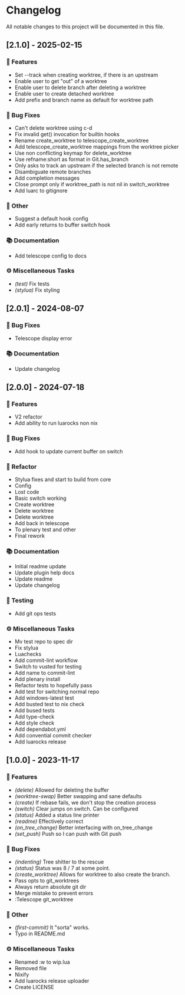 # Changelog

All notable changes to this project will be documented in this file.

## [2.1.0] - 2025-02-15

### 🚀 Features

- Set --track when creating worktree, if there is an upstream
- Enable user to get "out" of a worktree
- Enable user to delete branch after deleting a worktree
- Enable user to create detached worktree
- Add prefix and branch name as default for worktree path

### 🐛 Bug Fixes

- Can't delete worktree using c-d
- Fix invalid get() invocation for builtin hooks
- Rename create_worktree to telescope_create_worktree
- Add telescope_create_worktree mappings from the worktree picker
- Use non conflicting keymap for delete_worktree
- Use refname:short as format in Git.has_branch
- Only asks to track an upstream if the selected branch is not remote
- Disambiguate remote branches
- Add completion messages
- Close prompt only if worktree_path is not nil in switch_worktree
- Add luarc to gitignore

### 💼 Other

- Suggest a default hook config
- Add early returns to buffer switch hook

### 📚 Documentation

- Add telescope config to docs

### ⚙️ Miscellaneous Tasks

- *(test)* Fix tests
- *(stylua)* Fix styling

## [2.0.1] - 2024-08-07

### 🐛 Bug Fixes

- Telescope display error

### 📚 Documentation

- Update changelog

## [2.0.0] - 2024-07-18

### 🚀 Features

- V2 refactor
- Add ability to run luarocks non nix

### 🐛 Bug Fixes

- Add hook to update current buffer on switch

### 🚜 Refactor

- Stylua fixes and start to build from core
- Config
- Lost code
- Basic switch working
- Create worktree
- Delete worktree
- Delete worktree
- Add back in telescope
- To plenary test and other
- Final rework

### 📚 Documentation

- Initial readme update
- Update plugin help docs
- Update readme
- Update changelog

### 🧪 Testing

- Add git ops tests

### ⚙️ Miscellaneous Tasks

- Mv test repo to spec dir
- Fix stylua
- Luachecks
- Add commit-lint workflow
- Switch to vusted for testing
- Add name to commit-lint
- Add plenary install
- Refactor tests to hopefully pass
- Add test for switching normal repo
- Add windows-latest test
- Add busted test to nix check
- Add bused tests
- Add type-check
- Add style check
- Add dependabot.yml
- Add convential commit checker
- Add luarocks release

## [1.0.0] - 2023-11-17

### 🚀 Features

- *(delete)* Allowed for deleting the buffer
- *(worktree-swap)* Better swapping and sane defaults
- *(create)* If rebase fails, we don't stop the creation process
- *(switch)* Clear jumps on switch.  Can be configured
- *(status)* Added a status line printer
- *(readme)* Effectively correct
- *(on_tree_change)* Better interfacing with on_tree_change
- *(set_push)* Push so I can push with Git push

### 🐛 Bug Fixes

- *(indenting)* Tree shitter to the rescue
- *(status)* Status was 8 / 7 at some point.
- *(create_worktree)* Allows for worktree to also create the branch.
- Pass opts to git_worktrees
- Always return absolute git dir
- Merge mistake to prevent errors
- :Telescope git_worktree

### 💼 Other

- *(first-commit)* It "sorta" works.
- Typo in README.md

### ⚙️ Miscellaneous Tasks

- Renamed :w to wip.lua
- Removed file
- Nixify
- Add luarocks release uploader
- Create LICENSE

<!-- generated by git-cliff -->
